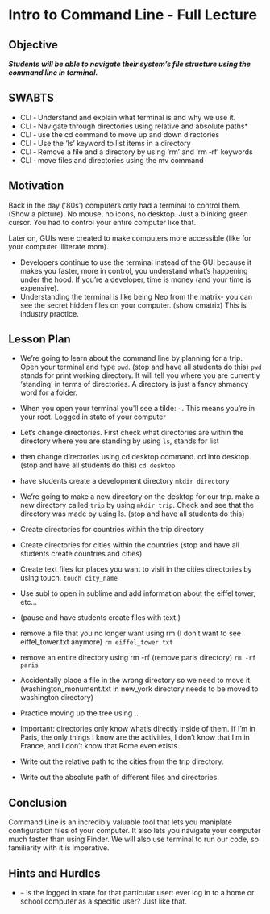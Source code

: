 # Intro to Command Line - Full Lecture

## Objective
***Students will be able to navigate their system’s file structure using the command line in
terminal.***

## SWABTS

+ CLI ‐ Understand and explain what terminal is and why we use it.
+ CLI ‐ Navigate through directories using relative and absolute paths*
+ CLI ‐ use the cd command to move up and down directories
+ CLI ‐ Use the ‘ls’ keyword to list items in a directory
+ CLI ‐ Remove a file and a directory by using ‘rm’ and ‘rm ‐rf’ keywords
+ CLI ‐ move files and directories using the mv command

## Motivation
Back in the day ('80s') computers only had a terminal to control them. (Show a picture). No mouse, no icons, no desktop. Just a blinking green cursor. You had to control your entire computer like that.

Later on, GUIs were created to make computers more accessible (like for your computer illiterate mom).
+ Developers continue to use the terminal instead of the GUI because it makes you faster, more in control, you understand what’s happening under the hood. If you’re a developer, time is money (and your time is expensive).
+ Understanding the terminal is like being Neo from the matrix- you can see the secret hidden files on your computer. (show cmatrix)
This is industry practice.

## Lesson Plan 

+ We’re going to learn about the command line by planning for a trip. Open your terminal and type `pwd`. (stop and have all students do this) `pwd` stands for print working directory. It will tell you where you are currently ‘standing’ in terms of directories. A directory is just a fancy shmancy word for a folder.

+ When you open your terminal you’ll see a tilde: `~`. This means you’re in your root. Logged in state of your computer

+ Let’s change directories. First check what directories are within the directory where you are standing by using `ls`, stands for list
+ then change directories using cd desktop command. cd into desktop. (stop and have all students do this) `cd desktop`

+ have students create a development directory `mkdir directory`

+ We’re going to make a new directory on the desktop for our trip. make a new directory called `trip` by using `mkdir trip`. Check and see that the directory was made by using ls. (stop and have all students do this)

+ Create directories for countries within the trip directory

+ Create directories for cities within the countries
(stop and have all students create countries and cities)

+ Create text files for places you want to visit in the cities directories by using touch. `touch city_name`

+ Use subl to open in sublime and add information about the eiffel tower, etc...

+ (pause and have students create files with text.)

+ remove a file that you no longer want using rm (I don’t want to see eiffel_tower.txt anymore) `rm eiffel_tower.txt`

+ remove an entire directory using rm -rf (remove paris directory) `rm -rf paris`

+ Accidentally place a file in the wrong directory so we need to move it. (washington_monument.txt in new_york directory needs to be moved to washington directory)

+ Practice moving up the tree using ..

+ Important: directories only know what’s directly inside of them. If I’m in Paris, the only things I know are the activities, I don’t know that I’m in France, and I don’t know that Rome even exists. 

+ Write out the relative path to the cities from the trip directory.

+ Write out the absolute path of different files and directories.


## Conclusion 
Command Line is an incredibly valuable tool that lets you maniplate configuration files of your computer. It also lets you navigate your computer much faster than using Finder. We will also use terminal to run our code, so familiarity with it is imperative.

## Hints and Hurdles
+ `~` is the logged in state for that particular user: ever log in to a home or school computer as a specific user? Just like that.

